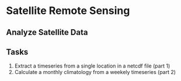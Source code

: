 # Satellite Remote Sensing

## Analyze Satellite Data

## Tasks

1. Extract a timeseries from a single location in a netcdf file (part 1)
2. Calculate a monthly climatology from a weekely timeseries (part 2) 